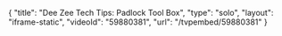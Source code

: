 {
    "title": "Dee Zee Tech Tips: Padlock Tool Box",
    "type": "solo",
    "layout": "iframe-static",
    "videoId": "59880381",
    "url": "\/tvpembed\/59880381"
}